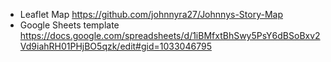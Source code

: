 - Leaflet Map https://github.com/johnnyra27/Johnnys-Story-Map
- Google Sheets template https://docs.google.com/spreadsheets/d/1iBMfxtBhSwy5PsY6dBSoBxv2Vd9iahRH01PHjBO5qzk/edit#gid=1033046795
